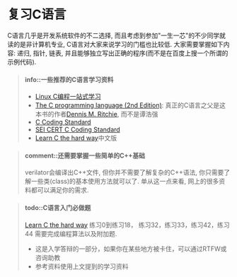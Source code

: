 # 复习C语言

C语言几乎是开发系统软件的不二选择,
而且考虑到参加"一生一芯"的不少同学就读的是非计算机专业,
C语言对大家来说学习的门槛也比较低.
大家需要掌握如下内容: 递归, 指针, 链表,
并且能够独立写出正确的程序(而不是在百度上搜一个所谓的示例代码).

> #### info::一些推荐的C语言学习资料
> * [Linux C编程一站式学习][linux c]
> * [The C programming language (2nd Edition)][c]:
>   真正的C语言之父是这本书的作者[Dennis M. Ritchie][ritchie], 而不是谭浩强
> * [C Coding Standard][c coding standard]
> * [SEI CERT C Coding Standard][cert c]
> * [Learn C the hard way]中文版

[linux c]: http://akaedu.github.io/book/
[c]: http://cslabcms.nju.edu.cn/problem_solving/images/c/cc/The_C_Programming_Language_%282nd_Edition_Ritchie_Kernighan%29.pdf
[c coding standard]: https://users.ece.cmu.edu/~eno/coding/CCodingStandard.html
[cert c]: https://wiki.sei.cmu.edu/confluence/display/c/SEI+CERT+C+Coding+Standard
[ritchie]: http://en.wikipedia.org/wiki/Dennis_Ritchie
[Learn C the hard way]: https://wizardforcel.gitbooks.io/lcthw/content/preface.html

> #### comment::还需要掌握一些简单的C++基础
> verilator会编译出C++文件, 但你并不需要了解复杂的C++语法,
> 你只需要了解一些类(class)的基本使用方法就可以了.
> 单从这一点来看, 网上的很多资料都可以满足你的需求.

<!-- -->
> #### todo::C语言入门必做题
> [Learn C the hard way] 练习0到练习18， 练习32，练习33，练习42，练习44
> 需要完成编程算法以及附加题.
> * 这是入学答辩的一部分，如果你在某些地方被卡住，可以通过RTFW或咨询助教
> * 参考资料使用上文提到的学习资料

[Learn C the hard way]: https://wizardforcel.gitbooks.io/lcthw/content/preface.html

